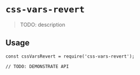 # `css-vars-revert`

> TODO: description

## Usage

```
const cssVarsRevert = require('css-vars-revert');

// TODO: DEMONSTRATE API
```
